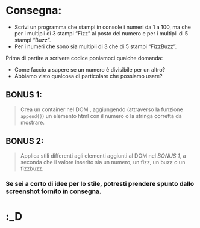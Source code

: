 # Consegna:

- Scrivi un programma che stampi in console i numeri da 1 a 100, ma che per i multipli di 3 stampi “Fizz” al posto del numero e per i multipli di 5 stampi “Buzz”.
- Per i numeri che sono sia multipli di 3 che di 5 stampi “FizzBuzz”.

Prima di partire a scrivere codice poniamoci qualche domanda:

- Come faccio a sapere se un numero è divisibile per un altro?
- Abbiamo visto qualcosa di particolare che possiamo usare?

## BONUS 1:

> Crea un container nel DOM , aggiungendo (attraverso la funzione `append()`) un elemento html con il numero o la stringa corretta da mostrare.

## BONUS 2:

> Applica stili differenti agli elementi aggiunti al DOM nel _BONUS 1_, a seconda che il valore inserito sia un numero, un fizz, un buzz o un fizzbuzz.

### Se sei a corto di idee per lo stile, potresti prendere spunto dallo screenshot fornito in consegna.

# :\_D
